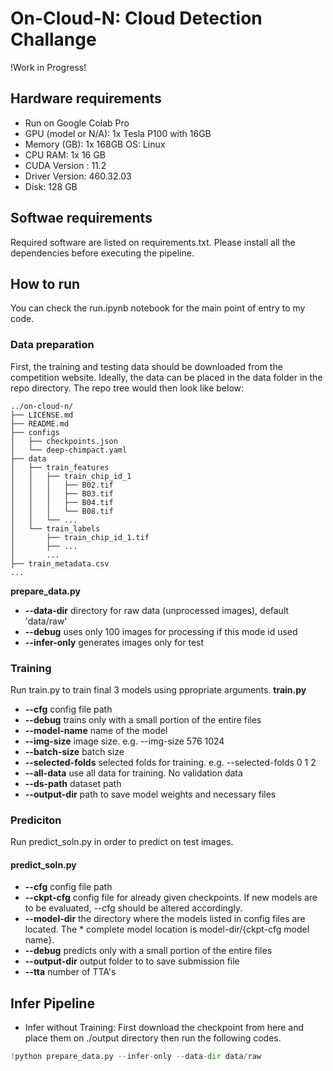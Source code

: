 # On-Cloud-N: Cloud Detection Challange

!Work in Progress!

## Hardware requirements
- Run on Google Colab Pro
- GPU (model or N/A): 1x Tesla P100 with 16GB 
- Memory (GB): 1x 168GB
 OS: Linux
- CPU RAM: 1x 16 GB
- CUDA Version : 11.2
- Driver Version: 460.32.03
- Disk: 128 GB

## Softwae requirements
Required software are listed on requirements.txt. Please install all the dependencies before executing the pipeline.

## How to run
You can check the run.ipynb notebook for the main point of entry to my code.

### Data preparation
First, the training and testing data should be downloaded from the competition website. Ideally, the data can be placed in the data folder in the repo directory. The repo tree would then look like below:

```
../on-cloud-n/
├── LICENSE.md
├── README.md
├── configs
│   ├── checkpoints.json
│   └── deep-chimpact.yaml
├── data
│   ├── train_features
│   │   ├── train_chip_id_1
│   │   │   ├── B02.tif
│   │   │   ├── B03.tif
│   │   │   ├── B04.tif
│   │   │   └── B08.tif
│   │   └── ...
│   └── train_labels
│       ├── train_chip_id_1.tif
│       ├── ...
│       ...
├── train_metadata.csv
...
```

**prepare_data.py**
- **--data-dir** directory for raw data (unprocessed images), default 'data/raw'
- **--debug** uses only 100 images for processing if this mode id used
- **--infer-only** generates images only for test 


### Training
Run train.py to train final 3 models using ppropriate arguments.
**train.py**
- **--cfg** config file path
- **--debug** trains only with a small portion of the entire files
- **--model-name** name of the model
- **--img-size** image size. e.g. --img-size 576 1024
- **--batch-size** batch size
- **--selected-folds** selected folds for training. e.g. --selected-folds 0 1 2
- **--all-data** use all data for training. No validation data
- **--ds-path** dataset path
- **--output-dir** path to save model weights and necessary files

### Prediciton
Run predict_soln.py in order to predict on test images.

#### predict_soln.py
- **--cfg** config file path
- **--ckpt-cfg** config file for already given checkpoints. If new models are to be evaluated,  --cfg should be altered accordingly.
- **--model-dir** the directory where the models listed in config files are located. The * complete model location is model-dir/{ckpt-cfg model name}.
- **--debug** predicts only with a small portion of the entire files
- **--output-dir** output folder to to save submission file
- **--tta** number of TTA's

## Infer Pipeline
- Infer without Training: First download the checkpoint from here and place them on ./output directory then run the following codes.

```python
!python prepare_data.py --infer-only --data-dir data/raw
```